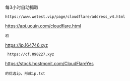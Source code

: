 每3小时自动抓取
```
https://www.wetest.vip/page/cloudflare/address_v4.html

```
https://api.uouin.com/cloudflare.html

```
和
```
 https://ip.164746.xyz
```
 https://cf.090227.xyz
```
https://stock.hostmonit.com/CloudFlareYes
```
的优选ip，形成ip.txt 
